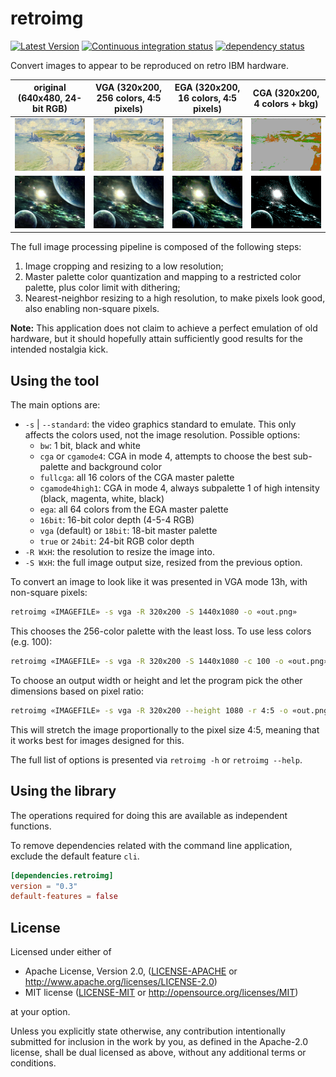 # retroimg

[![Latest Version](https://img.shields.io/crates/v/retroimg.svg)](https://crates.io/crates/retroimg) [![Continuous integration status](https://github.com/Enet4/retroimg/actions/workflows/ci.yml/badge.svg?branch=master)](https://github.com/Enet4/retroimg/actions/workflows/ci.yml) [![dependency status](https://deps.rs/repo/github/Enet4/retroimg/status.svg)](https://deps.rs/repo/github/Enet4/retroimg)

Convert images to appear to be reproduced on retro IBM hardware.

| original (640x480, 24-bit RGB) | VGA (320x200, 256 colors, 4:5 pixels) | EGA (320x200, 16 colors, 4:5 pixels) | CGA (320x200, 4 colors + bkg) |
|--------------------------------|---------------------------------------|--------------------------------------|----------------|
| ![](samples/pourville.png)     | ![](outputs/pourville-vga.png)        | ![](outputs/pourville-ega.png)       | ![](outputs/pourville-cga.png) |
| ![](samples/space.png)         | ![](outputs/space-vga.png)            | ![](outputs/space-ega.png)           | ![](outputs/space-cga.png) |

The full image processing pipeline is composed of the following steps:

1. Image cropping and resizing to a low resolution;
2. Master palette color quantization and mapping to a restricted color palette, plus color limit with dithering;
3. Nearest-neighbor resizing to a high resolution, to make pixels look good, also enabling non-square pixels.

**Note:** This application does not claim to achieve a perfect emulation of old hardware,
but it should hopefully attain sufficiently good results for the intended nostalgia kick.

## Using the tool

The main options are:

- `-s` | `--standard`: the video graphics standard to emulate.
   This only affects the colors used, not the image resolution.
   Possible options:
  - `bw`: 1 bit, black and white
  - `cga` or `cgamode4`: CGA in mode 4, attempts to choose
    the best sub-palette and background color
  - `fullcga`: all 16 colors of the CGA master palette
  - `cgamode4high1`: CGA in mode 4, always subpalette 1 of high intensity
    (black, magenta, white, black)
  - `ega`: all 64 colors from the EGA master palette
  - `16bit`: 16-bit color depth (4-5-4 RGB)
  - `vga` (default) or `18bit`: 18-bit master palette
  - `true` or `24bit`: 24-bit RGB color depth
- `-R WxH`: the resolution to resize the image into.
- `-S WxH`: the full image output size, resized from the previous option.

To convert an image to look like it was presented in VGA mode 13h,
with non-square pixels:

```sh
retroimg «IMAGEFILE» -s vga -R 320x200 -S 1440x1080 -o «out.png»
```

This chooses the 256-color palette with the least loss.
To use less colors (e.g. 100):

```sh
retroimg «IMAGEFILE» -s vga -R 320x200 -S 1440x1080 -c 100 -o «out.png»
```

To choose an output width or height
and let the program pick the other dimensions
based on pixel ratio:

```sh
retroimg «IMAGEFILE» -s vga -R 320x200 --height 1080 -r 4:5 -o «out.png»
```

This will stretch the image proportionally to the pixel size 4:5,
meaning that it works best for images designed for this.

The full list of options is presented via `retroimg -h` or `retroimg --help`.

## Using the library

The operations required for doing this
are available as independent functions.

To remove dependencies related with the command line application,
exclude the default feature `cli`.

```toml
[dependencies.retroimg]
version = "0.3"
default-features = false
```

## License

Licensed under either of

- Apache License, Version 2.0, ([LICENSE-APACHE](LICENSE-APACHE) or <http://www.apache.org/licenses/LICENSE-2.0>)
- MIT license ([LICENSE-MIT](LICENSE-MIT) or <http://opensource.org/licenses/MIT>)

at your option.

Unless you explicitly state otherwise, any contribution intentionally submitted
for inclusion in the work by you, as defined in the Apache-2.0 license, shall be dual licensed as above, without any
additional terms or conditions.
